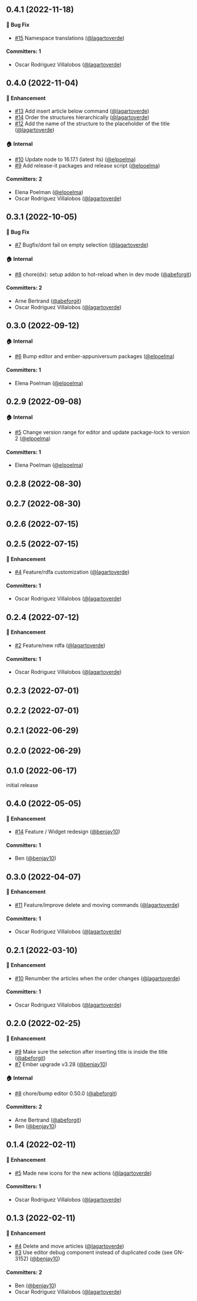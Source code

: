 










## 0.4.1 (2022-11-18)

#### :bug: Bug Fix
* [#15](https://github.com/lblod/ember-rdfa-editor-article-structure-plugin/pull/15) Namespace translations ([@lagartoverde](https://github.com/lagartoverde))

#### Committers: 1
- Oscar Rodriguez Villalobos ([@lagartoverde](https://github.com/lagartoverde))

## 0.4.0 (2022-11-04)

#### :rocket: Enhancement
* [#13](https://github.com/lblod/ember-rdfa-editor-article-structure-plugin/pull/13) Add insert article below command ([@lagartoverde](https://github.com/lagartoverde))
* [#14](https://github.com/lblod/ember-rdfa-editor-article-structure-plugin/pull/14) Order the structures hierarchically ([@lagartoverde](https://github.com/lagartoverde))
* [#12](https://github.com/lblod/ember-rdfa-editor-article-structure-plugin/pull/12) Add the name of the structure to the placeholder of the title ([@lagartoverde](https://github.com/lagartoverde))

#### :house: Internal
* [#10](https://github.com/lblod/ember-rdfa-editor-article-structure-plugin/pull/10) Update node to 16.17.1 (latest lts) ([@elpoelma](https://github.com/elpoelma))
* [#9](https://github.com/lblod/ember-rdfa-editor-article-structure-plugin/pull/9) Add release-it packages and release script ([@elpoelma](https://github.com/elpoelma))

#### Committers: 2
- Elena Poelman ([@elpoelma](https://github.com/elpoelma))
- Oscar Rodriguez Villalobos ([@lagartoverde](https://github.com/lagartoverde))

## 0.3.1 (2022-10-05)

#### :bug: Bug Fix
* [#7](https://github.com/lblod/ember-rdfa-editor-article-structure-plugin/pull/7) Bugfix/dont fail on empty selection ([@lagartoverde](https://github.com/lagartoverde))

#### :house: Internal
* [#8](https://github.com/lblod/ember-rdfa-editor-article-structure-plugin/pull/8) chore(dx): setup addon to hot-reload when in dev mode ([@abeforgit](https://github.com/abeforgit))

#### Committers: 2
- Arne Bertrand ([@abeforgit](https://github.com/abeforgit))
- Oscar Rodriguez Villalobos ([@lagartoverde](https://github.com/lagartoverde))

## 0.3.0 (2022-09-12)

#### :house: Internal
* [#6](https://github.com/lblod/ember-rdfa-editor-article-structure-plugin/pull/6) Bump editor and ember-appuniversum packages ([@elpoelma](https://github.com/elpoelma))

#### Committers: 1
- Elena Poelman ([@elpoelma](https://github.com/elpoelma))

## 0.2.9 (2022-09-08)

#### :house: Internal
* [#5](https://github.com/lblod/ember-rdfa-editor-article-structure-plugin/pull/5) Change version range for editor and update package-lock to version 2 ([@elpoelma](https://github.com/elpoelma))

#### Committers: 1
- Elena Poelman ([@elpoelma](https://github.com/elpoelma))

## 0.2.8 (2022-08-30)

## 0.2.7 (2022-08-30)

## 0.2.6 (2022-07-15)

## 0.2.5 (2022-07-15)

#### :rocket: Enhancement
* [#4](https://github.com/lblod/ember-rdfa-editor-article-structure-plugin/pull/4) Feature/rdfa customization ([@lagartoverde](https://github.com/lagartoverde))

#### Committers: 1
- Oscar Rodriguez Villalobos ([@lagartoverde](https://github.com/lagartoverde))

## 0.2.4 (2022-07-12)

#### :rocket: Enhancement
* [#2](https://github.com/lblod/ember-rdfa-editor-article-structure-plugin/pull/2) Feature/new rdfa ([@lagartoverde](https://github.com/lagartoverde))

#### Committers: 1
- Oscar Rodriguez Villalobos ([@lagartoverde](https://github.com/lagartoverde))

## 0.2.3 (2022-07-01)

## 0.2.2 (2022-07-01)

## 0.2.1 (2022-06-29)

## 0.2.0 (2022-06-29)

## 0.1.0 (2022-06-17)
initial release


## 0.4.0 (2022-05-05)

#### :rocket: Enhancement
* [#14](https://github.com/lblod/ember-rdfa-editor-article-structure-plugin/pull/14) Feature / Widget redesign ([@benjay10](https://github.com/benjay10))

#### Committers: 1
- Ben ([@benjay10](https://github.com/benjay10))

## 0.3.0 (2022-04-07)

#### :rocket: Enhancement
* [#11](https://github.com/lblod/ember-rdfa-editor-article-structure-plugin/pull/11) Feature/improve delete and moving commands ([@lagartoverde](https://github.com/lagartoverde))

#### Committers: 1
- Oscar Rodriguez Villalobos ([@lagartoverde](https://github.com/lagartoverde))

## 0.2.1 (2022-03-10)

#### :rocket: Enhancement
* [#10](https://github.com/lblod/ember-rdfa-editor-article-structure-plugin/pull/10) Renumber the articles when the order changes ([@lagartoverde](https://github.com/lagartoverde))

#### Committers: 1
- Oscar Rodriguez Villalobos ([@lagartoverde](https://github.com/lagartoverde))

## 0.2.0 (2022-02-25)

#### :rocket: Enhancement
* [#9](https://github.com/lblod/ember-rdfa-editor-article-structure-plugin/pull/9) Make sure the selection after inserting title is inside the title ([@abeforgit](https://github.com/abeforgit))
* [#7](https://github.com/lblod/ember-rdfa-editor-article-structure-plugin/pull/7) Ember upgrade v3.28 ([@benjay10](https://github.com/benjay10))

#### :house: Internal
* [#8](https://github.com/lblod/ember-rdfa-editor-article-structure-plugin/pull/8) chore/bump editor 0.50.0 ([@abeforgit](https://github.com/abeforgit))

#### Committers: 2
- Arne Bertrand ([@abeforgit](https://github.com/abeforgit))
- Ben ([@benjay10](https://github.com/benjay10))


## 0.1.4 (2022-02-11)

#### :rocket: Enhancement
* [#5](https://github.com/lblod/ember-rdfa-editor-article-structure-plugin/pull/5) Made new icons for the new actions ([@lagartoverde](https://github.com/lagartoverde))

#### Committers: 1
- Oscar Rodriguez Villalobos ([@lagartoverde](https://github.com/lagartoverde))

## 0.1.3 (2022-02-11)

#### :rocket: Enhancement
* [#4](https://github.com/lblod/ember-rdfa-editor-article-structure-plugin/pull/4) Delete and move articles ([@lagartoverde](https://github.com/lagartoverde))
* [#3](https://github.com/lblod/ember-rdfa-editor-article-structure-plugin/pull/3) Use editor debug component instead of duplicated code (see GN-3152) ([@benjay10](https://github.com/benjay10))

#### Committers: 2
- Ben ([@benjay10](https://github.com/benjay10))
- Oscar Rodriguez Villalobos ([@lagartoverde](https://github.com/lagartoverde))



